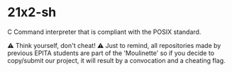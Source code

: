 # 21x2-sh
C Command interpreter that is compliant with the POSIX standard.

⚠️ Think yourself, don't cheat! ⚠️
Just to remind, all repositories made by previous EPITA students are part of the 'Moulinette' so if you decide to copy/submit our project, it will result by a convocation and a cheating flag.
